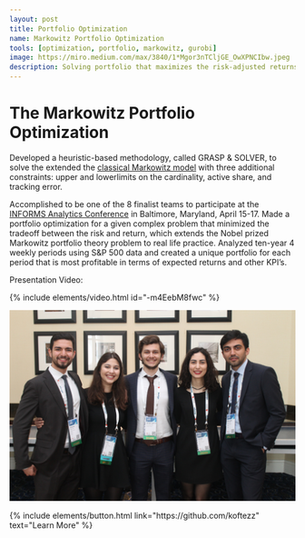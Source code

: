 ```yaml
---
layout: post
title: Portfolio Optimization
name: Markowitz Portfolio Optimization
tools: [optimization, portfolio, markowitz, gurobi]
image: https://miro.medium.com/max/3840/1*Mgor3nTCljGE_OwXPNCIbw.jpeg
description: Solving portfolio that maximizes the risk-adjusted returns by extending the classical Markowitz mean–variance model.
---
```


# The Markowitz Portfolio Optimization

Developed a heuristic-based methodology, called GRASP & SOLVER, to solve the extended the
[classical Markowitz model](https://onlinelibrary.wiley.com/doi/abs/10.1111/j.1540-6261.1952.tb01525.x ) with three additional constraints: upper and lowerlimits on the cardinality, active share, and tracking error.

Accomplished to be one of the 8 finalist teams to participate at the 
[INFORMS Analytics Conference](https://connect.informs.org/oratc/past-competitions/2018/home2018) in Baltimore, Maryland, April 15-17. Made a portfolio optimization for a given complex problem that minimized the tradeoff between the risk and return, which extends the Nobel prized Markowitz portfolio theory problem to real life practice. Analyzed ten-year 4 weekly periods using S&P 500 data and created a unique portfolio for each period that is most profitable in terms of expected returns and other KPI’s.

Presentation Video:

{% include elements/video.html id="-m4EebM8fwc" %}

![Alt text](https://github.com/koftezz/koftezz.github.io/blob/master/assets/team_photo.jpg?raw=true "Team Photo")

<p class="text-center">
{% include elements/button.html link="https://github.com/koftezz" text="Learn More" %}
</p>
